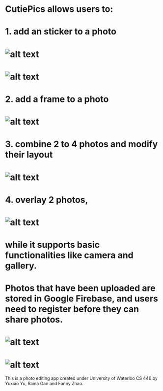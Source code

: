 # CutiePics allows users to: 
# 1. add an sticker to a photo
# ![alt text](https://github.com/rainagan/CutiePics/blob/master/others/sticker%20scale.gif "scale sticker")
# ![alt text](https://github.com/rainagan/CutiePics/blob/master/others/sticker%20rotate.gif "rotate sticker")
# 2. add a frame to a photo
# ![alt text](https://github.com/rainagan/CutiePics/blob/master/others/frame.gif "add frame")
# 3. combine 2 to 4 photos and modify their layout  
# ![alt text](https://github.com/rainagan/CutiePics/blob/master/others/layout.gif "two photos layout")
# 4. overlay 2 photos, 
# ![alt text](https://github.com/rainagan/CutiePics/blob/master/others/overlay.gif "overlay")
# while it supports basic functionalities like camera and gallery.
# Photos that have been uploaded are stored in Google Firebase, and users need to register before they can share photos.
# ![alt text](https://github.com/rainagan/CutiePics/blob/master/others/download.gif "download")
# ![alt text](https://github.com/rainagan/CutiePics/blob/master/others/log%20out.gif "log out")

This is a photo editing app created under University of Waterloo CS 446 by Yuxiao Yu, Raina Gan and Fanny Zhao.


